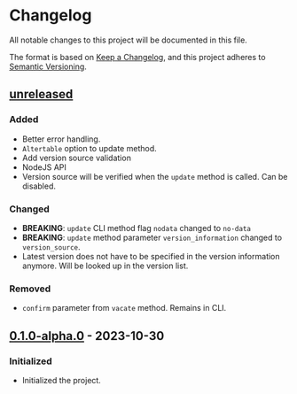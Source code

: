# Changelog

All notable changes to this project will be documented in this file.

The format is based on [Keep a Changelog](https://keepachangelog.com/en/1.1.0/),
and this project adheres to [Semantic Versioning](https://semver.org/spec/v2.0.0.html).

## [unreleased]

### Added

- Better error handling.
- `Altertable` option to update method.
- Add version source validation
- NodeJS API
- Version source will be verified when the `update` method is called. Can be disabled.

### Changed

- **BREAKING**: `update` CLI method flag `nodata` changed to `no-data`
- **BREAKING**: `update` method parameter `version_information` changed to `version_source`.
- Latest version does not have to be specified in the version information anymore. Will be looked up in the version list.

### Removed

- `confirm` parameter from `vacate` method. Remains in CLI.

## [0.1.0-alpha.0] - 2023-10-30

### Initialized

- Initialized the project.

[unreleased]: https://github.com/w-kuipers/alphadb/compare/v0.1.0...HEAD
[0.1.0-alpha.0]: https://github.com/w-kuipers/alphadb/releases/tag/v0.1.0-alpha0
